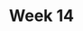 ---
title: Week 14
days:
  - date: 2023-04-17
    events:
      "**Lecture 33**{: .label .label-lec} Goodness of Fit":
        "Ch. 20"
  - date: 2023-04-19
    events:
      "**Lecture 34**{: .label .label-lec} Chi-Squared":
        "Ch. 21"
      "**Lab 11**{: .label .label-lab} on Datahub (Due Apr. 25)":
      "**Homework 11**{: .label .label-hw} on Datahub":
  - date: 2023-04-21
    events:
      "**Lecture 35**{: .label .label-lec} Permutations Testing": 
      "**Quiz 10**{: .label .label-quiz} on Gradescope (Due Apr. 22, 12:00 PM PST)":
---